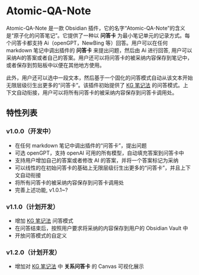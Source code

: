 # Atomic-QA-Note

Atomic-QA-Note 是一款 Obsidian 插件，它的名字“Atomic-QA-Note”的含义是“原子化的问答笔记”。它提供了一种以 **问答卡** 为最小笔记单元的记录方式。每个问答卡都支持 Ai（openGPT，NewBing 等）回答。用户可以在任何 markdown 笔记中调出插件的 **问答卡** 来提出问题，然后由 Ai 进行回答, 用户可以采纳Ai的答案或者自己的答案。用户还可以将问答卡的被采纳内容保存到笔记中，或者保存到剪贴板中以便在其他地方使用。

此外，用户还可以选中一段文本，然后基于一个固化的问答模式自动从该文本开始无限层级衍生出更多的“问答卡”。该插件初始提供了 [KG 笔记法](https://forum-zh.obsidian.md/t/topic/2059) 的问答模式。上下文自动衔接，用户可以将所有问答卡的被采纳内容保存到问答卡调用处。

## 特性列表

### v1.0.0（开发中）

* 在任何 markdown 笔记中调出插件的“问答卡”，提出问题
* 可选 openGPT，支持 openAI 可用的所有模型，自动填充答案到问答卡中
* 支持用户增加自己的答案或者修改 AI 的答案，并将一个答案标记为采纳
* 可以线性的在初始问答卡的基础上无限层级衍生出更多的“问答卡”，并且上下文自动衔接
* 将所有问答卡的被采纳内容保存到问答卡调用处
* 完善上述功能, v1.0.1~?

### v1.1.0（计划开发）

* 增加 [KG 笔记法](https://forum-zh.obsidian.md/t/topic/2059) 问答模式
* 在问答结束后，按照用户要求将采纳的内容保存到用户的 Obsidian Vault 中
* 开放问答模式的自定义

### v1.2.0（计划开发）

* 增加对  [KG 笔记法](https://forum-zh.obsidian.md/t/topic/2059) 中 **关系问答卡** 的 Canvas 可视化展示